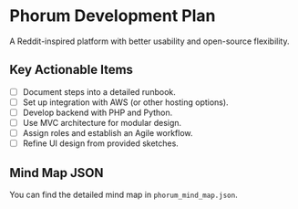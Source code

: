 # Phorum Development Plan 

A Reddit-inspired platform with better usability and open-source flexibility. 

## Key Actionable Items 
- [ ] Document steps into a detailed runbook. 
- [ ] Set up integration with AWS (or other hosting options). 
- [ ] Develop backend with PHP and Python. 
- [ ] Use MVC architecture for modular design. 
- [ ] Assign roles and establish an Agile workflow. 
- [ ] Refine UI design from provided sketches. 

## Mind Map JSON 
You can find the detailed mind map in `phorum_mind_map.json`. 
